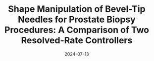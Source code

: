 ---
title: "Shape Manipulation of Bevel-Tip Needles for Prostate Biopsy Procedures: A Comparison of Two Resolved-Rate Controllers"
collection: publications
category: conferences
permalink: /publication/2024_embc
excerpt: ''
date: 2024-07-13
venue: '46th Annual International Conference of the IEEE Engineering in Medicine and Biology Society (EMBC)'
paperurl: https://ieeexplore.ieee.org/abstract/document/10781867
citation: 'Wang, Y., Al-Zogbi, L., Liu, J., Shepard, L., Ghazi, A., Tokuda, J., Leonard, S., Krieger, A., and Iordachita, I. (2024). &quot;Shape Manipulation of Bevel-Tip Needles for Prostate Biopsy Procedures: A Comparison of Two Resolved-Rate Controllers.&quot; <i>46th Annual International Conference of the IEEE Engineering in Medicine and Biology Society (EMBC)</i>.'
---